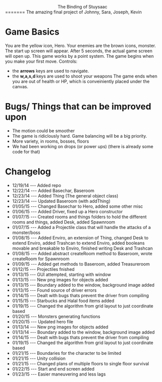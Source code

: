 <center> The Binding of Stuysaac </center>
=======
The amazing final project of Johnny, Sara, Joseph, Kevin  

Game Basics
=======
You are the yellow icon, Hero. Your enemies are the brown icons, monster. The start up screen will appear. After 5 seconds, the actual game screen will open up. This game works by a point system. The game begins when you make your first move.
Controls:
- the <b> arrows</b> keys are used to navigate.
- the <b> w,a,s,d </b> keys are used to shoot your weapons
The game ends when you are out of health or HP, which  is conveiniently placed under the canvas.

Bugs/ Things that can be improved upon
======
- The motion could be smoother
- The game is ridiclously hard. Game balancing will be a big priority. 
- More variety, in rooms, bosses, floors
- We had been working on drops (or power ups) (there is already some code for that)

Changelog 
=======
- 12/19/14 ---	Added repo
- 12/22/14 ---		Added Basechar, Baseroom
- 12/23/14 ---	Added Thing (The general object class)
- 12/23/14 ---	Updated Baseroom (with addThing)
- 01/05/15 ---	Changed Basechar to Hero, added some other misc
- 01/06/15 ---	Added Driver, fixed up a Hero constructor
- 01/07/15 ---	Created rooms and things folders to hold the different rooms and things, added Desk, added Spawnroom
- 01/07/15 ---	Added a Projectile class that will handle the attacks of a monster/boss
- 01/08/15 ---	Added Enviro, an extension of Thing, changed Desk to extend Enviro, added Trashcan to extend Enviro, added booleans movable and breakable to Enviro, finished writing Desk and Trashcan
- 01/08/15 ---	Added abstract createRoom method to Baseroom, wrote createRoom for Spawnroom
- 01/09/15 ---	Added get methods to Baseroom, added Treasureroom
- 01/12/15 ---	Projectiles fnished
- 01/13/15 ---	GUI attempted, starting with window
- 01/13/15 ---	New png images for objects added
- 01/13/15 ---	Boundary added to the window, background image added
- 01/13/15 ---  Found source of driver errors
- 01/14/15 ---	Dealt with bugs thats prevent the driver from compiling
- 01/15/15 ---  Starbucks and Halal food items added
- 01/19/15 ---	Changed the algorithm from grid layout to just coordinate based
- 01/20/15 ---  Monsters generating functions
- 01/20/15 ---  Updated hero file
- 01/13/14 ---	New png images for objects added
- 01/13/14 ---	Boundary added to the window, background image added
- 01/14/15 ---	Dealt with bugs thats prevent the driver from compiling
- 01/19/15 ---	Changed the algorithm from grid layout to just coordinate based
- 01/21/15 ---  Boundaries for the character to be limited
- 01/21/15 ---  Unity collision 
- 01/21/15 ---  Changed plans of multiple floors to single floor survival
- 01/22/15 ---  Start and end screen added
- 01/23/15 ---  Easier maneuvering and less lags
